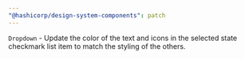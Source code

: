 ```yaml
---
"@hashicorp/design-system-components": patch
---
```


`Dropdown` - Update the color of the text and icons in the selected state checkmark list item to match the styling of the others.
